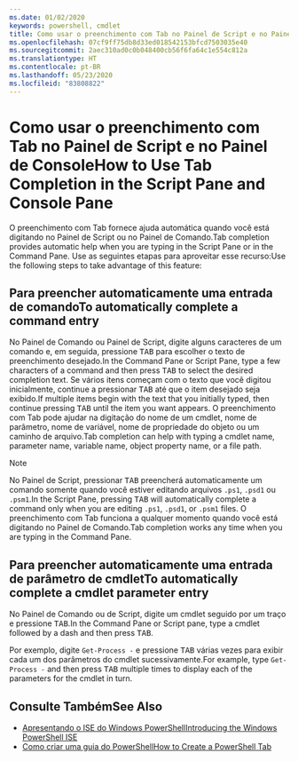 ```yaml
---
ms.date: 01/02/2020
keywords: powershell, cmdlet
title: Como usar o preenchimento com Tab no Painel de Script e no Painel de Console
ms.openlocfilehash: 07cf9ff75db8d33ed018542153bfcd7503035e40
ms.sourcegitcommit: 2aec310ad0c0b048400cb56f6fa64c1e554c812a
ms.translationtype: HT
ms.contentlocale: pt-BR
ms.lasthandoff: 05/23/2020
ms.locfileid: "83808822"
---
```

# <a name="how-to-use-tab-completion-in-the-script-pane-and-console-pane"></a><span data-ttu-id="7346e-103">Como usar o preenchimento com Tab no Painel de Script e no Painel de Console</span><span class="sxs-lookup"><span data-stu-id="7346e-103">How to Use Tab Completion in the Script Pane and Console Pane</span></span>

<span data-ttu-id="7346e-104">O preenchimento com Tab fornece ajuda automática quando você está digitando no Painel de Script ou no Painel de Comando.</span><span class="sxs-lookup"><span data-stu-id="7346e-104">Tab completion provides automatic help when you are typing in the Script Pane or in the Command Pane.</span></span> <span data-ttu-id="7346e-105">Use as seguintes etapas para aproveitar esse recurso:</span><span class="sxs-lookup"><span data-stu-id="7346e-105">Use the following steps to take advantage of this feature:</span></span>

## <a name="to-automatically-complete-a-command-entry"></a><span data-ttu-id="7346e-106">Para preencher automaticamente uma entrada de comando</span><span class="sxs-lookup"><span data-stu-id="7346e-106">To automatically complete a command entry</span></span>

<span data-ttu-id="7346e-107">No Painel de Comando ou Painel de Script, digite alguns caracteres de um comando e, em seguida, pressione <kbd>TAB</kbd> para escolher o texto de preenchimento desejado.</span><span class="sxs-lookup"><span data-stu-id="7346e-107">In the Command Pane or Script Pane, type a few characters of a command and then press <kbd>TAB</kbd> to select the desired completion text.</span></span> <span data-ttu-id="7346e-108">Se vários itens começam com o texto que você digitou inicialmente, continue a pressionar <kbd>TAB</kbd> até que o item desejado seja exibido.</span><span class="sxs-lookup"><span data-stu-id="7346e-108">If multiple items begin with the text that you initially typed, then continue pressing <kbd>TAB</kbd> until the item you want appears.</span></span> <span data-ttu-id="7346e-109">O preenchimento com Tab pode ajudar na digitação do nome de um cmdlet, nome de parâmetro, nome de variável, nome de propriedade do objeto ou um caminho de arquivo.</span><span class="sxs-lookup"><span data-stu-id="7346e-109">Tab completion can help with typing a cmdlet name, parameter name, variable name, object property name, or a file path.</span></span>

> [!NOTE]
> <span data-ttu-id="7346e-110">No Painel de Script, pressionar <kbd>TAB</kbd> preencherá automaticamente um comando somente quando você estiver editando arquivos `.ps1`, `.psd1` ou `.psm1`.</span><span class="sxs-lookup"><span data-stu-id="7346e-110">In the Script Pane, pressing <kbd>TAB</kbd> will automatically complete a command only when you are editing `.ps1`, `.psd1`, or `.psm1` files.</span></span> <span data-ttu-id="7346e-111">O preenchimento com Tab funciona a qualquer momento quando você está digitando no Painel de Comando.</span><span class="sxs-lookup"><span data-stu-id="7346e-111">Tab completion works any time when you are typing in the Command Pane.</span></span>

## <a name="to-automatically-complete-a-cmdlet-parameter-entry"></a><span data-ttu-id="7346e-112">Para preencher automaticamente uma entrada de parâmetro de cmdlet</span><span class="sxs-lookup"><span data-stu-id="7346e-112">To automatically complete a cmdlet parameter entry</span></span>

<span data-ttu-id="7346e-113">No Painel de Comando ou de Script, digite um cmdlet seguido por um traço e pressione <kbd>TAB</kbd>.</span><span class="sxs-lookup"><span data-stu-id="7346e-113">In the Command Pane or Script pane, type a cmdlet followed by a dash and then press <kbd>TAB</kbd>.</span></span>

<span data-ttu-id="7346e-114">Por exemplo, digite `Get-Process -` e pressione <kbd>TAB</kbd> várias vezes para exibir cada um dos parâmetros do cmdlet sucessivamente.</span><span class="sxs-lookup"><span data-stu-id="7346e-114">For example, type `Get-Process -` and then press <kbd>TAB</kbd> multiple times to display each of the parameters for the cmdlet in turn.</span></span>

## <a name="see-also"></a><span data-ttu-id="7346e-115">Consulte Também</span><span class="sxs-lookup"><span data-stu-id="7346e-115">See Also</span></span>

- [<span data-ttu-id="7346e-116">Apresentando o ISE do Windows PowerShell</span><span class="sxs-lookup"><span data-stu-id="7346e-116">Introducing the Windows PowerShell ISE</span></span>](Introducing-the-Windows-PowerShell-ISE.md)
- [<span data-ttu-id="7346e-117">Como criar uma guia do PowerShell</span><span class="sxs-lookup"><span data-stu-id="7346e-117">How to Create a PowerShell Tab</span></span>](How-to-Create-a-PowerShell-Tab-in-Windows-PowerShell-ISE.md)
